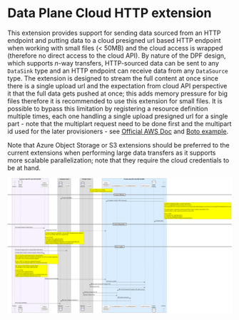 # Data Plane Cloud HTTP extension

This extension provides support for sending data sourced from an HTTP endpoint and putting data to a cloud presigned url based HTTP endpoint when working with 
small files (< 50MB) and the cloud access is wrapped (therefore no direct access to the cloud API). By
nature of the DPF design, which supports _n_-way transfers, HTTP-sourced data can be sent to any `DataSink` type and an
HTTP endpoint can receive data from any `DataSource` type. The extension is designed to stream the full content at once since there is a single upload url 
and the expectation from cloud API perspective it that the full data gets pushed at once; this adds memory pressure for big files therefore it is recommended to 
use this extension for small files. It is possible to bypass this limitation by registering a resource definition multiple times, each one handling a single upload presigned url for a 
single part - note that the multiplart request need to be done first and the multipart id used for the later provisioners - see [Official AWS Doc](https://docs.aws.amazon.com/AmazonS3/latest/userguide/mpuoverview.html) and [Boto example](https://dev.to/traindex/multipart-upload-for-large-files-using-pre-signed-urls-aws-4hg4).

Note that Azure Object Storage or S3 extensions should be preferred to the current extensions when performing large data
transfers as it supports more scalable parallelization; note that they require the cloud credentials to be at hand.

![The flow](docs/flow.png)
